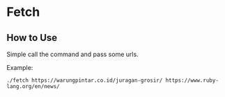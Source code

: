 # Fetch

## How to Use

Simple call the command and pass some urls.

Example:

```
./fetch https://warungpintar.co.id/juragan-grosir/ https://www.ruby-lang.org/en/news/
```
